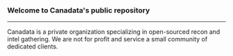  ### Welcome to Canadata's public repository
 ***
 Canadata is a private organization specializing in open-sourced recon and intel gathering.
 We are not for profit and service a small community of dedicated clients.
 
